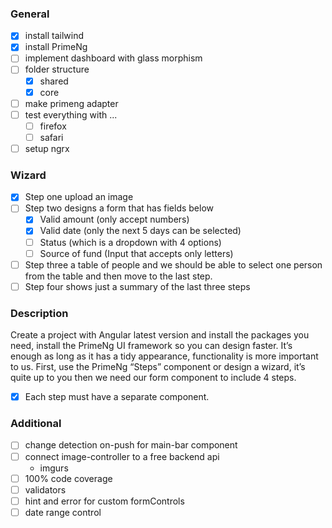 ### General
- [x] install tailwind
- [x] install PrimeNg
- [ ] implement dashboard with glass morphism
- [ ] folder structure
  - [x] shared
  - [x] core
- [ ] make primeng adapter
- [ ] test everything with ...
  - [ ] firefox
  - [ ] safari
- [ ] setup ngrx

### Wizard
- [x] Step one upload an image
- [ ] Step two designs a form that has fields below
  - [x] Valid amount (only accept numbers)
  - [x] Valid date (only the next 5 days can be selected)
  - [ ] Status (which is a dropdown with 4 options)
  - [ ] Source of fund (Input that accepts only letters)
- [ ] Step three a table of people and we should be able to select one person from the table and then move to the last step.
- [ ] Step four shows just a summary of the last three steps

### Description
Create a project with Angular latest version and install the packages you need, install the PrimeNg UI framework so you can design faster.
It’s enough as long as it has a tidy appearance, functionality is more important to us.
First, use the PrimeNg “Steps” component or design a wizard, it’s quite up to you then we need our form component to include 4 steps.

- [x] Each step must have a separate component.

### Additional
- [ ] change detection on-push for main-bar component
- [ ] connect image-controller to a free backend api
  - imgurs
- [ ] 100% code coverage
- [ ] validators
- [ ] hint and error for custom formControls
- [ ] date range control
